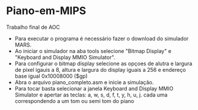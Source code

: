 # Piano-em-MIPS
Trabalho final de AOC

- Para executar o programa é necessário fazer o download do simulador MARS.
- Ao iniciar o simulador na aba tools selecione "Bitmap Display" e "Keyboard and Display MMIO Simulator".
- Para configurar o bitmap display selecione as opçoes de alutra e largura de pixel igauis a 8, altura e largura do display iguais a 256
e endereço base igual 0x10008000 ($gp)
- Abra o arquivo piano_completo.asm e inicie a simulação.
- Para tocar basta selecionar a janela Keyboard and Display MMIO Simulator e apertar as teclas: a, w, s, d, f, t, y, h, u, j. 
cada uma correspondendo a um tom ou semi tom do piano
